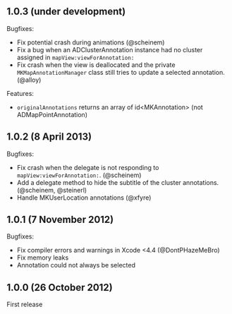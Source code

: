 ## 1.0.3 (under development)

Bugfixes:

  - Fix potential crash during animations (@scheinem)
  - Fix a bug when an ADClusterAnnotation instance had no cluster assigned in `mapView:viewForAnnotation:`
  - Fix crash when the view is deallocated and the private `MKMapAnnotationManager` class still tries to update a selected annotation. (@alloy)

Features:

  - `originalAnnotations` returns an array of id&lt;MKAnnotation&gt; (not ADMapPointAnnotation)

## 1.0.2 (8 April 2013)

Bugfixes:

  - Fix crash when the delegate is not responding to `mapView:viewForAnnotation:`. (@scheinem)
  - Add a delegate method to hide the subtitle of the cluster annotations.  (@scheinem, @steinerl)
  - Handle MKUserLocation annotations (@xfyre)

## 1.0.1 (7 November 2012)

Bugfixes:

  - Fix compiler errors and warnings in Xcode <4.4 (@DontPHazeMeBro)
  - Fix memory leaks
  - Annotation could not always be selected

## 1.0.0 (26 October 2012)

First release
